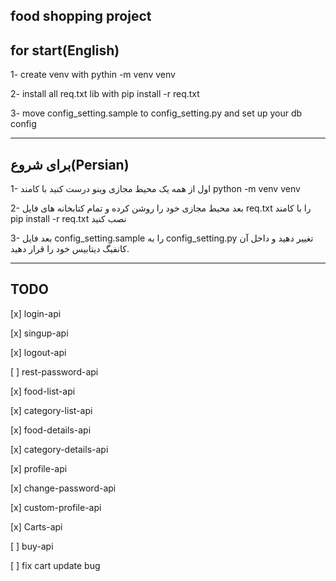 ## food shopping project


## for start(English)
1- create venv with pythin -m venv venv

2- install all req.txt lib with pip install -r req.txt

3- move config_setting.sample to config_setting.py and set up your db config

-----------------------------------------------------------------------------------------------------------

## برای شروع(Persian)
1- اول از همه یک محیط مجازی وینو درست کنید با کامند python -m venv venv

2- بعد محیط مجازی خود را روشن کرده و تمام کتابخانه های فایل req.txt را با کامند pip install -r req.txt نصب کنید

3- بعد فایل config_setting.sample را به config_setting.py تغییر دهید و داخل آن کانفیگ دیتابیس خود را قرار دهید.

-----------------------------------------------------------------------------------------------------------

## TODO

[x] login-api

[x] singup-api

[x] logout-api

[ ] rest-password-api


[x] food-list-api

[x] category-list-api

[x] food-details-api

[x] category-details-api


[x] profile-api

[x] change-password-api

[x] custom-profile-api


[x] Carts-api

[ ] buy-api


[ ] fix cart update bug